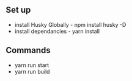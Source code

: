 ## Set up

- install Husky Globally - npm install husky -D
- install dependancies - yarn install

## Commands

- yarn run start
- yarn run build
